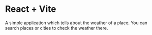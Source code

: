 # React + Vite
A simple application which tells about the weather of a place. You can search places or cities to check the weather there.
